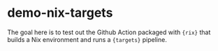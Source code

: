 # demo-nix-targets

The goal here is to test out the Github Action packaged with `{rix}` that builds a Nix environment and runs a `{targets}` pipeline.
